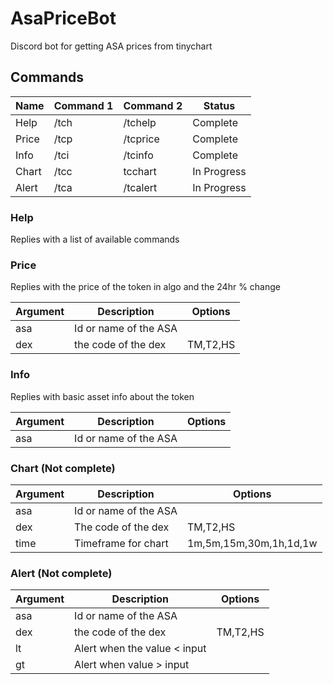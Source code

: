 # AsaPriceBot

Discord bot for getting ASA prices from tinychart

## Commands

| Name  | Command 1 | Command 2 | Status      |
| ----- | --------- | --------- | ----------- |
| Help  | /tch      | /tchelp   | Complete    |
| Price | /tcp      | /tcprice  | Complete    |
| Info  | /tci      | /tcinfo   | Complete    |
| Chart | /tcc      | tcchart   | In Progress |
| Alert | /tca      | /tcalert  | In Progress |

### Help
Replies with a list of available commands

### Price
Replies with the price of the token in algo and the 24hr % change

| Argument | Description           | Options  |
| -------- | --------------------- | -------- |
| asa      | Id or name of the ASA |          |
| dex      | the code of the dex   | TM,T2,HS |

### Info
Replies with basic asset info about the token

| Argument | Description           | Options |
| -------- | --------------------- | ------- |
| asa      | Id or name of the ASA |         |

### Chart (Not complete)

| Argument | Description           | Options                |
| -------- | --------------------- | ---------------------- |
| asa      | Id or name of the ASA |                        |
| dex      | The code of the dex   | TM,T2,HS               |
| time     | Timeframe for chart   | 1m,5m,15m,30m,1h,1d,1w |

### Alert (Not complete)

| Argument | Description                  | Options  |
| -------- | ---------------------------- | -------- |
| asa      | Id or name of the ASA        |          |
| dex      | the code of the dex          | TM,T2,HS |
| lt       | Alert when the value < input |          |
| gt       | Alert when value > input     |          |
